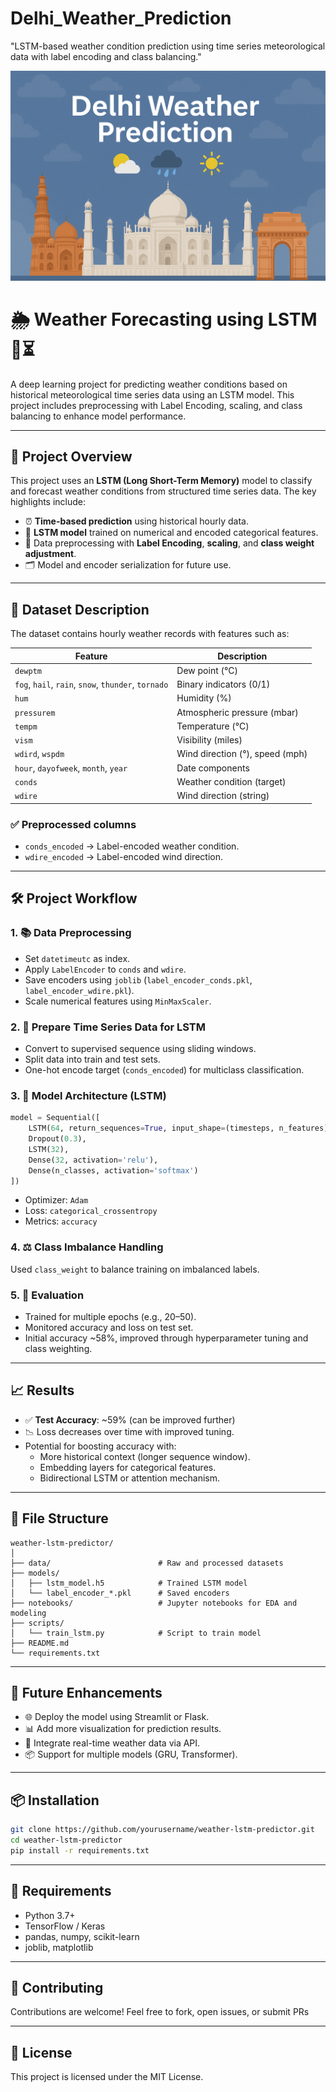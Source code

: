 # Delhi_Weather_Prediction
"LSTM-based weather condition prediction using time series meteorological data with label encoding and class balancing."

<img src="https://github.com/rpjinu/Delhi_Weather_Prediction/blob/main/project_image.png">

# 🌦️ Weather Forecasting using LSTM 🧠⏳

A deep learning project for predicting weather conditions based on historical meteorological time series data using an LSTM model. This project includes preprocessing with Label Encoding, scaling, and class balancing to enhance model performance.

---

## 📌 Project Overview

This project uses an **LSTM (Long Short-Term Memory)** model to classify and forecast weather conditions from structured time series data. The key highlights include:

- ⏰ **Time-based prediction** using historical hourly data.
- 🧠 **LSTM model** trained on numerical and encoded categorical features.
- 🧹 Data preprocessing with **Label Encoding**, **scaling**, and **class weight adjustment**.
- 🗂️ Model and encoder serialization for future use.

---

## 📁 Dataset Description

The dataset contains hourly weather records with features such as:

| Feature          | Description                       |
|------------------|-----------------------------------|
| `dewptm`         | Dew point (°C)                    |
| `fog`, `hail`, `rain`, `snow`, `thunder`, `tornado` | Binary indicators (0/1)        |
| `hum`            | Humidity (%)                      |
| `pressurem`      | Atmospheric pressure (mbar)       |
| `tempm`          | Temperature (°C)                  |
| `vism`           | Visibility (miles)                |
| `wdird`, `wspdm` | Wind direction (°), speed (mph)   |
| `hour`, `dayofweek`, `month`, `year` | Date components          |
| `conds`          | Weather condition (target)        |
| `wdire`          | Wind direction (string)           |

### ✅ Preprocessed columns

- `conds_encoded` → Label-encoded weather condition.
- `wdire_encoded` → Label-encoded wind direction.

---

## 🛠️ Project Workflow

### 1. 📚 Data Preprocessing
- Set `datetimeutc` as index.
- Apply `LabelEncoder` to `conds` and `wdire`.
- Save encoders using `joblib` (`label_encoder_conds.pkl`, `label_encoder_wdire.pkl`).
- Scale numerical features using `MinMaxScaler`.

### 2. 🔄 Prepare Time Series Data for LSTM
- Convert to supervised sequence using sliding windows.
- Split data into train and test sets.
- One-hot encode target (`conds_encoded`) for multiclass classification.

### 3. 🧠 Model Architecture (LSTM)

```python
model = Sequential([
    LSTM(64, return_sequences=True, input_shape=(timesteps, n_features)),
    Dropout(0.3),
    LSTM(32),
    Dense(32, activation='relu'),
    Dense(n_classes, activation='softmax')
])
```

- Optimizer: `Adam`
- Loss: `categorical_crossentropy`
- Metrics: `accuracy`

### 4. ⚖️ Class Imbalance Handling
Used `class_weight` to balance training on imbalanced labels.

### 5. 🧪 Evaluation
- Trained for multiple epochs (e.g., 20–50).
- Monitored accuracy and loss on test set.
- Initial accuracy ~58%, improved through hyperparameter tuning and class weighting.

---

## 📈 Results

- ✅ **Test Accuracy**: ~59% (can be improved further)
- 📉 Loss decreases over time with improved tuning.
- Potential for boosting accuracy with:
  - More historical context (longer sequence window).
  - Embedding layers for categorical features.
  - Bidirectional LSTM or attention mechanism.

---

## 📁 File Structure

```
weather-lstm-predictor/
│
├── data/                        # Raw and processed datasets
├── models/
│   ├── lstm_model.h5            # Trained LSTM model
│   └── label_encoder_*.pkl      # Saved encoders
├── notebooks/                   # Jupyter notebooks for EDA and modeling
├── scripts/
│   └── train_lstm.py            # Script to train model
├── README.md
└── requirements.txt
```

---

## 🚀 Future Enhancements

- 🌐 Deploy the model using Streamlit or Flask.
- 📊 Add more visualization for prediction results.
- 🤖 Integrate real-time weather data via API.
- 📦 Support for multiple models (GRU, Transformer).

---

## 📦 Installation

```bash
git clone https://github.com/yourusername/weather-lstm-predictor.git
cd weather-lstm-predictor
pip install -r requirements.txt
```

---

## 📜 Requirements

- Python 3.7+
- TensorFlow / Keras
- pandas, numpy, scikit-learn
- joblib, matplotlib

---

## 🤝 Contributing

Contributions are welcome! Feel free to fork, open issues, or submit PRs

---

## 📌 License

This project is licensed under the MIT License.
